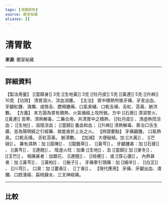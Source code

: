 ```yaml
---
tags: [清臟腑熱]
source: 蘭室秘藏
aliases: []
---
```


# 清胃散

**來源**: 蘭室秘藏  

---

## 詳細資料
【製法用量】 [[當歸身]] 3克 [[生地黃]] 3克 [[牡丹皮]] 5克 [[黃連]] 5克 [[升麻]] 10克
【功效】
清胃瀉火、涼血消腫。
【主治】
胃中積熱所致牙痛、牙宣出血、牙齦紅腫、潰爛、或唇舌、腮頰腫痛、口氣臭穢、口乾舌燥、舌紅、苔黃、脈洪數。
【方義】
本方證為胃有積熱、火氣循經上攻所致。方中 [[石膏]] 清瀉胃火、 [[黃連]] 苦寒、清熱解毒，二藥合用、共清胃中之積熱， [[牡丹皮]] 、清虛熱而涼血； [[生地]] 、滋陰涼血； [[當歸]] 養血和血； [[升麻]] 清熱解毒、善治口舌生瘡、並為陽明經之引經藥、故能直折上炎之火。
【辨證要點】
牙痛齦腫。
口氣熱臭。
口乾舌燥。
舌紅苔黃。
脈滑數。
【加減】
大便秘結。加 [[大黃]] 、 [[芒硝]] 。
兼有濕熱：加 [[茵陳]] 、 [[龍膽草]] 、 [[黃芩]] 。
牙齦腫甚：加 [[石膏]] 、 [[黃芩]] 、 [[連翹]] 。
陰虛火旺：加重 [[生地]] 、去 [[當歸]] 加 [[麥冬]] 、 [[玉竹]] 。
咽痛甚者：加銀花、 [[連翹]] 、 [[桔梗]] 、或 [[穿心蓮]] 。
內熱甚者：加 [[黃芩]] 、 [[黃柏]] 、 [[梔子]] 。
牙痛牽引頭痛：加 [[細辛]] 、 [[白芷]] 、 [[川芎]] 。
口臭：加 [[藿香]] 、 [[丁香]] 。
【現代應用】
牙痛、牙齦出血、潰爛、口腔潰瘍、扁桃腺炎、三叉神經痛。

---

## 比較
